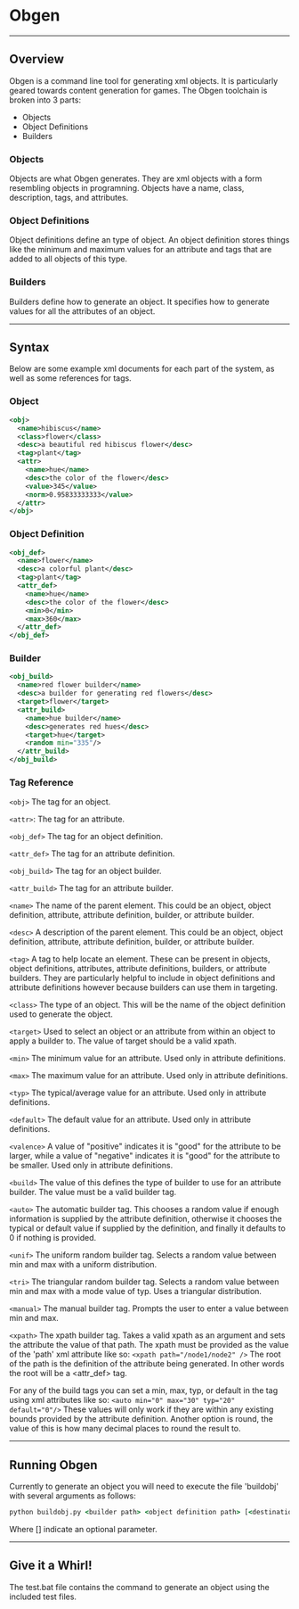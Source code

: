 # Obgen

---

## Overview
Obgen is a command line tool for generating xml objects.
It is particularly geared towards content generation for games.
The Obgen toolchain is broken into 3 parts:
  - Objects
  - Object Definitions
  - Builders

### Objects
Objects are what Obgen generates. They are xml objects with a form resembling
objects in programning. Objects have a name, class, description, tags, and
attributes.

### Object Definitions
Object definitions define an type of object. An object definition stores things
like the minimum and maximum values for an attribute and tags that are added to
all objects of this type.

### Builders
Builders define how to generate an object. It specifies how to generate values
for all the attributes of an object.

---

## Syntax
Below are some example xml documents for each part of the system, as well as
some references for tags.

### Object
```xml
<obj>
  <name>hibiscus</name>
  <class>flower</class>
  <desc>a beautiful red hibiscus flower</desc>
  <tag>plant</tag>
  <attr>
    <name>hue</name>
    <desc>the color of the flower</desc>
    <value>345</value>
    <norm>0.95833333333</value>
  </attr>
</obj>
```

### Object Definition
```xml
<obj_def>
  <name>flower</name>
  <desc>a colorful plant</desc>
  <tag>plant</tag>
  <attr_def>
    <name>hue</name>
    <desc>the color of the flower</desc>
    <min>0</min>
    <max>360</max>
  </attr_def>
</obj_def>
```

### Builder
```xml
<obj_build>
  <name>red flower builder</name>
  <desc>a builder for generating red flowers</desc>
  <target>flower</target>
  <attr_build>
    <name>hue builder</name>
    <desc>generates red hues</desc>
    <target>hue</target>
    <random min="335"/>
  </attr_build>
</obj_build>
```

### Tag Reference
`<obj>`
The tag for an object.

`<attr>`:
The tag for an attribute.

`<obj_def>`
 The tag for an object definition.

`<attr_def>`
 The tag for an attribute definition.

`<obj_build>`
 The tag for an object builder.

`<attr_build>`
 The tag for an attribute builder.

`<name>`
 The name of the parent element. This could be an object, object definition,
 attribute, attribute definition, builder, or attribute builder.

`<desc>`
 A description of the parent element. This could be an object, object
 definition, attribute, attribute definition, builder, or attribute builder.

`<tag>`
 A tag to help locate an element. These can be present in objects, object
 definitions, attributes, attribute definitions, builders, or attribute
 builders. They are particularly helpful to include in object definitions
 and attribute definitions however because builders can use them in targeting.

`<class>`
 The type of an object. This will be the name of the object definition used
 to generate the object.

`<target>`
 Used to select an object or an attribute from within an object to apply a
 builder to. The value of target should be a valid xpath.

`<min>`
 The minimum value for an attribute. Used only in attribute definitions.

`<max>`
 The maximum value for an attribute. Used only in attribute definitions.

`<typ>`
 The typical/average value for an attribute. Used only in attribute
 definitions.

`<default>`
 The default value for an attribute. Used only in attribute definitions.

`<valence>`
 A value of "positive" indicates it is "good" for the attribute to be
 larger, while a value of "negative" indicates it is "good" for the attribute
 to be smaller. Used only in attribute definitions.

`<build>`
 The value of this defines the type of builder to use for an attribute builder.
 The value must be a valid builder tag.

`<auto>`
 The automatic builder tag. This chooses a random value if enough information
 is supplied by the attribute definition, otherwise it chooses the typical or
 default value if supplied by the definition, and finally it defaults to 0 if
 nothing is provided.

`<unif>`
 The uniform random builder tag. Selects a random value between min and max
 with a uniform distribution.

`<tri>`
 The triangular random builder tag. Selects a random value between min and max
 with a mode value of typ. Uses a triangular distribution.

`<manual>`
 The manual builder tag. Prompts the user to enter a value between min and max.

`<xpath>`
 The xpath builder tag. Takes a valid xpath as an argument and sets the
 attribute the value of that path. The xpath must be provided as the value
 of the 'path' xml attribute like so:
 `<xpath path="/node1/node2" />`
 The root of the path is the definition of the attribute being generated. In
 other words the root will be a <attr_def> tag.

For any of the build tags you can set a min, max, typ, or default in the tag
using xml attributes like so:
`<auto min="0" max="30" typ="20" default="0"/>`
These values will only work if they are within any existing bounds provided
by the attribute definition.
Another option is round, the value of this is how many decimal places to
round the result to.

---

## Running Obgen
Currently to generate an object you will need to execute the file 'buildobj'
with several arguments as follows:
``` cmd
python buildobj.py <builder path> <object definition path> [<destination path>]
```
Where [] indicate an optional parameter.

---

## Give it a Whirl!
The test.bat file contains the command to generate an object using the included
test files.
